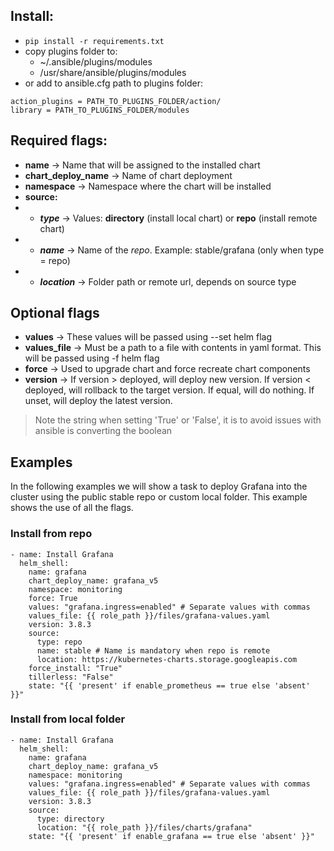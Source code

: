 ## Install:
- `pip install -r requirements.txt`
- copy plugins folder to:
    - ~/.ansible/plugins/modules
    - /usr/share/ansible/plugins/modules
- or add to ansible.cfg path to plugins folder:
```
action_plugins = PATH_TO_PLUGINS_FOLDER/action/
library = PATH_TO_PLUGINS_FOLDER/modules
```

## Required flags:

- **name** -> Name that will be assigned to the installed chart
- **chart_deploy_name** -> Name of chart deployment
- **namespace** -> Namespace where the chart will be installed
- **source:**
- - ***type*** -> Values: **directory** (install local chart) or **repo** (install remote chart)
- - ***name*** -> Name of the *repo*. Example: stable/grafana (only when type = repo)
- - ***location*** -> Folder path or remote url, depends on source type

## Optional flags

- **values** -> These values will be passed using --set helm flag
- **values_file** -> Must be a path to a file with contents in yaml format. This will be passed using -f helm flag
- **force** -> Used to upgrade chart and force recreate chart components
- **version** -> If version > deployed, will deploy new version. If version < deployed, will rollback to the target version. If equal, will do nothing. If unset, will deploy the latest version.

> Note the string when setting 'True' or 'False', it is to avoid issues with ansible is converting the boolean

## Examples

In the following examples we will show a task to deploy Grafana into the cluster using the public stable repo or custom local folder. This example shows the use of all the flags.

### Install from repo
```
- name: Install Grafana
  helm_shell:
    name: grafana
    chart_deploy_name: grafana_v5
    namespace: monitoring
    force: True
    values: "grafana.ingress=enabled" # Separate values with commas
    values_file: {{ role_path }}/files/grafana-values.yaml
    version: 3.8.3
    source:
      type: repo
      name: stable # Name is mandatory when repo is remote
      location: https://kubernetes-charts.storage.googleapis.com
    force_install: "True"
    tillerless: "False"
    state: "{{ 'present' if enable_prometheus == true else 'absent' }}"
```

### Install from local folder
```
- name: Install Grafana
  helm_shell:
    name: grafana
    chart_deploy_name: grafana_v5
    namespace: monitoring
    values: "grafana.ingress=enabled" # Separate values with commas
    values_file: {{ role_path }}/files/grafana-values.yaml
    version: 3.8.3
    source:
      type: directory
      location: "{{ role_path }}/files/charts/grafana"
    state: "{{ 'present' if enable_grafana == true else 'absent' }}"
```

